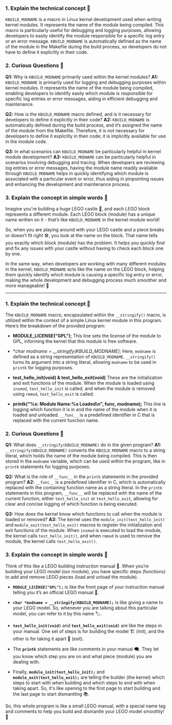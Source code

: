 ### 1. Explain the technical concept 📘
`KBUILD_MODNAME` is a macro in Linux kernel development used when writing kernel modules. It represents the name of the module being compiled. This macro is particularly useful for debugging and logging purposes, allowing developers to easily identify the module responsible for a specific log entry or an error message. `KBUILD_MODNAME` is automatically defined as the name of the module in the Makefile during the build process, so developers do not have to define it explicitly in their code.

### 2. Curious Questions 🤔
**Q1:** Why is `KBUILD_MODNAME` primarily used within the kernel modules?
**A1:** `KBUILD_MODNAME` is primarily used for logging and debugging purposes within kernel modules. It represents the name of the module being compiled, enabling developers to identify easily which module is responsible for specific log entries or error messages, aiding in efficient debugging and maintenance.

**Q2:** How is the `KBUILD_MODNAME` macro defined, and is it necessary for developers to define it explicitly in their code?
**A2:** `KBUILD_MODNAME` is automatically defined during the build process, and it’s assigned the name of the module from the Makefile. Therefore, it is not necessary for developers to define it explicitly in their code; it is implicitly available for use in the module code.

**Q3:** In what scenarios can `KBUILD_MODNAME` be particularly helpful in kernel module development?
**A3:** `KBUILD_MODNAME` can be particularly helpful in scenarios involving debugging and tracing. When developers are reviewing log entries or error messages, having the module name readily available through `KBUILD_MODNAME` helps in quickly identifying which module is associated with a particular event or error, thus aiding in pinpointing issues and enhancing the development and maintenance process.

### 3. Explain the concept in simple words 🌟
Imagine you're building a huge LEGO castle 🏰, and each LEGO block represents a different module. Each LEGO block (module) has a unique name written on it - that’s like `KBUILD_MODNAME` in the kernel module world!

So, when you are playing around with your LEGO castle and a piece breaks or doesn’t fit right 🛠️, you look at the name on the block. That name tells you exactly which block (module) has the problem. It helps you quickly find and fix any issues with your castle without having to check each block one by one.

In the same way, when developers are working with many different modules in the kernel, `KBUILD_MODNAME` acts like the name on the LEGO block, helping them quickly identify which module is causing a specific log entry or error, making the whole development and debugging process much smoother and more manageable! 🚀

---

### 1. Explain the technical concept 📘
The `KBUILD_MODNAME` macro, encapsulated within the `__stringify()` macro, is utilized within the context of a simple Linux kernel module in this program. Here’s the breakdown of the provided program:

- **MODULE_LICENSE("GPL");**
  This line sets the license of the module to GPL, informing the kernel that this module is free software.

- **char *modname = __stringify(KBUILD_MODNAME);**
  Here, `modname` is defined as a string representation of `KBUILD_MODNAME`. `__stringify()` turns its argument into a string literal, allowing `modname` to be used in `printk` for logging purposes.

- **test_hello_init(void) & test_hello_exit(void)**
  These are the initialization and exit functions of the module. When the module is loaded using `insmod`, `test_hello_init` is called, and when the module is removed using `rmmod`, `test_hello_exit` is called.

- **printk("%s: Module Name:%s Loaded\n", __func__, modname);**
  This line is logging which function it is in and the name of the module when it is loaded and unloaded. `__func__` is a predefined identifier in C that is replaced with the current function name.

### 2. Curious Questions 🤔
**Q1:** What does `__stringify(KBUILD_MODNAME)` do in the given program?
**A1:** `__stringify(KBUILD_MODNAME)` converts the `KBUILD_MODNAME` macro to a string literal, which holds the name of the module being compiled. This is then stored in the `modname` variable, which can be used within the program, like in `printk` statements for logging purposes.

**Q2:** What is the role of `__func__` in the `printk` statements in the provided program?
**A2:** `__func__` is a predefined identifier in C, which is automatically replaced with the containing function name as a string literal. In the `printk` statements in this program, `__func__` will be replaced with the name of the current function, either `test_hello_init` or `test_hello_exit`, allowing for clear and concise logging of which function is being executed.

**Q3:** How does the kernel know which functions to call when the module is loaded or removed?
**A3:** The kernel uses the `module_init(test_hello_init)` and `module_exit(test_hello_exit)` macros to register the initialization and exit functions of the module. When `insmod` is executed to load the module, the kernel calls `test_hello_init()`, and when `rmmod` is used to remove the module, the kernel calls `test_hello_exit()`.

### 3. Explain the concept in simple words 🌟
Think of this like a LEGO building instruction manual 📖. When you’re building your LEGO model (our module), you have specific steps (functions) to add and remove LEGO pieces (load and unload the module).

- **`MODULE_LICENSE("GPL");`** is like the front page of your instruction manual telling you it’s an official LEGO manual 📘.
  
- **`char *modname = __stringify(KBUILD_MODNAME);`** is like giving a name to your LEGO model. So, whenever you are talking about this particular model, you can refer to it by this name 🏷️.

- **`test_hello_init(void)`** and **`test_hello_exit(void)`** are like the steps in your manual. One set of steps is for building the model 🏗️ (init), and the other is for taking it apart 🧱 (exit).

- The **`printk`** statements are like comments in your manual 🗨️. They let you know which step you are on and what piece (module) you are dealing with.

- Finally, **`module_init(test_hello_init);`** and **`module_exit(test_hello_exit);`** are telling the builder (the kernel) which steps to start with when building and which steps to end with when taking apart. So, it's like opening to the first page to start building and the last page to start dismantling 📚.

So, this whole program is like a small LEGO manual, with a special name tag and comments to help you build and dismantle your LEGO model smoothly! 🌈